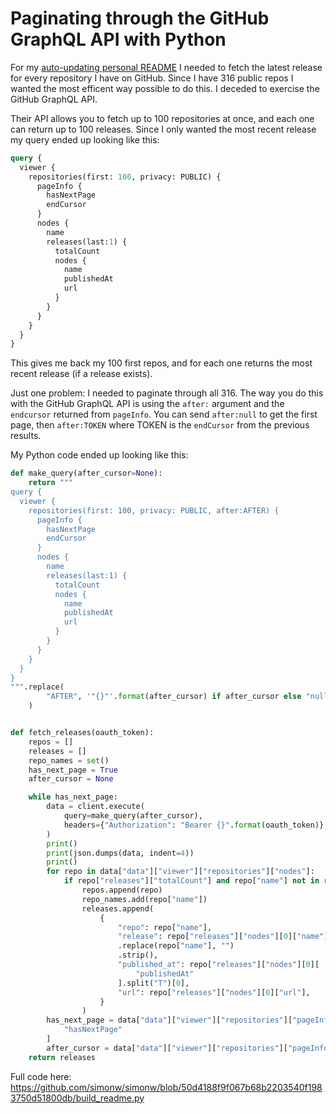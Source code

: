 # Paginating through the GitHub GraphQL API with Python

For my [auto-updating personal README](https://twitter.com/simonw/status/1281435464474324993) I needed to fetch the latest release for every repository I have on GitHub. Since I have 316 public repos I wanted the most efficent way possible to do this. I deceded to exercise the GitHub GraphQL API.

Their API allows you to fetch up to 100 repositories at once, and each one can return up to 100 releases. Since I only wanted the most recent release my query ended up looking like this:

```graphql
query {
  viewer {
    repositories(first: 100, privacy: PUBLIC) {
      pageInfo {
        hasNextPage
        endCursor
      }
      nodes {
        name
        releases(last:1) {
          totalCount
          nodes {
            name
            publishedAt
            url
          }
        }
      }
    }
  }
}
```
This gives me back my 100 first repos, and for each one returns the most recent release (if a release exists).

Just one problem: I needed to paginate through all 316. The way you do this with the GitHub GraphQL API is using the `after:` argument and the `endcursor` returned from `pageInfo`. You can send `after:null` to get the first page, then `after:TOKEN` where TOKEN is the `endCursor` from the previous results.

My Python code ended up looking like this:

```python
def make_query(after_cursor=None):
    return """
query {
  viewer {
    repositories(first: 100, privacy: PUBLIC, after:AFTER) {
      pageInfo {
        hasNextPage
        endCursor
      }
      nodes {
        name
        releases(last:1) {
          totalCount
          nodes {
            name
            publishedAt
            url
          }
        }
      }
    }
  }
}
""".replace(
        "AFTER", '"{}"'.format(after_cursor) if after_cursor else "null"
    )


def fetch_releases(oauth_token):
    repos = []
    releases = []
    repo_names = set()
    has_next_page = True
    after_cursor = None

    while has_next_page:
        data = client.execute(
            query=make_query(after_cursor),
            headers={"Authorization": "Bearer {}".format(oauth_token)},
        )
        print()
        print(json.dumps(data, indent=4))
        print()
        for repo in data["data"]["viewer"]["repositories"]["nodes"]:
            if repo["releases"]["totalCount"] and repo["name"] not in repo_names:
                repos.append(repo)
                repo_names.add(repo["name"])
                releases.append(
                    {
                        "repo": repo["name"],
                        "release": repo["releases"]["nodes"][0]["name"]
                        .replace(repo["name"], "")
                        .strip(),
                        "published_at": repo["releases"]["nodes"][0][
                            "publishedAt"
                        ].split("T")[0],
                        "url": repo["releases"]["nodes"][0]["url"],
                    }
                )
        has_next_page = data["data"]["viewer"]["repositories"]["pageInfo"][
            "hasNextPage"
        ]
        after_cursor = data["data"]["viewer"]["repositories"]["pageInfo"]["endCursor"]
    return releases
```
Full code here: https://github.com/simonw/simonw/blob/50d4188f9f067b68b2203540f1983750d51800db/build_readme.py
